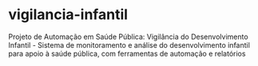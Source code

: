 # vigilancia-infantil
Projeto de Automação em Saúde Pública: Vigilância do Desenvolvimento Infantil - Sistema de monitoramento e análise do desenvolvimento infantil para apoio à saúde pública, com ferramentas de automação e relatórios
